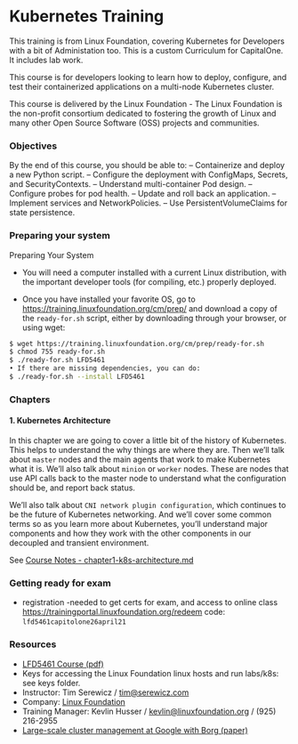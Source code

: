 # Kubernetes Training

This training is from Linux Foundation, covering Kubernetes for Developers with a bit of Administation too.
This is a custom Curriculum for CapitalOne. It includes lab work.

This course is for developers looking to learn how to deploy, configure, and test their containerized applications on a
multi-node Kubernetes cluster.

This course is delivered by the Linux Foundation - The Linux Foundation is the non-profit consortium dedicated to fostering the growth of Linux and many other Open Source Software (OSS) projects and communities.


### Objectives
By the end of this course, you should be able to:
– Containerize and deploy a new Python script.
– Configure the deployment with ConfigMaps, Secrets, and SecurityContexts.
– Understand multi-container Pod design.
– Configure probes for pod health.
– Update and roll back an application.
– Implement services and NetworkPolicies.
– Use PersistentVolumeClaims for state persistence.


### Preparing your system
Preparing Your System
- You will need a computer installed with a current Linux distribution, with the important developer tools (for compiling,
etc.) properly deployed.

- Once you have installed your favorite OS, go to https://training.linuxfoundation.org/cm/prep/ and download a copy of the
`ready-for.sh` script, either by downloading through your browser, or using wget:
```bash
$ wget https://training.linuxfoundation.org/cm/prep/ready-for.sh
$ chmod 755 ready-for.sh
$ ./ready-for.sh LFD5461
• If there are missing dependencies, you can do:
$ ./ready-for.sh --install LFD5461
```


### Chapters

#### 1. Kubernetes Architecture
In this chapter we are going to cover a little bit of the history of Kubernetes. This helps to understand the why things are
where they are. Then we’ll talk about `master` nodes and the main agents that work to make Kubernetes what it is. We’ll also talk about `minion` or `worker` nodes. These are nodes that use API calls back to the master node to understand what the configuration should be, and report back status.

We’ll also talk about `CNI network plugin configuration`, which continues to be the future of Kubernetes networking. And we’ll cover some common terms so as you learn more about Kubernetes, you’ll understand major components and how they work with the other components in our decoupled and transient environment.

See [Course Notes - chapter1-k8s-architecture.md](course-notes/chapter1-k8s-architecture.md)




### Getting ready for exam
- registration -needed to get certs for exam, and access to online class
 https://trainingportal.linuxfoundation.org/redeem
 code:  `lfd5461capitolone26april21`


### Resources
 - [LFD5461 Course (pdf)](course/LFD5461-WM_V1.20.pdf)
 - Keys for accessing the Linux Foundation linux hosts and run labs/k8s: see keys folder.
 - Instructor: Tim Serewicz / tim@serewicz.com
 - Company: [Linux Foundation](https://www.linuxfoundation.org/)
 - Training Manager: Kevlin Husser / kevlin@linuxfoundation.org / (925) 216-2955
 - [Large-scale cluster management at Google with Borg (paper)](https://research.google/pubs/pub43438/)
